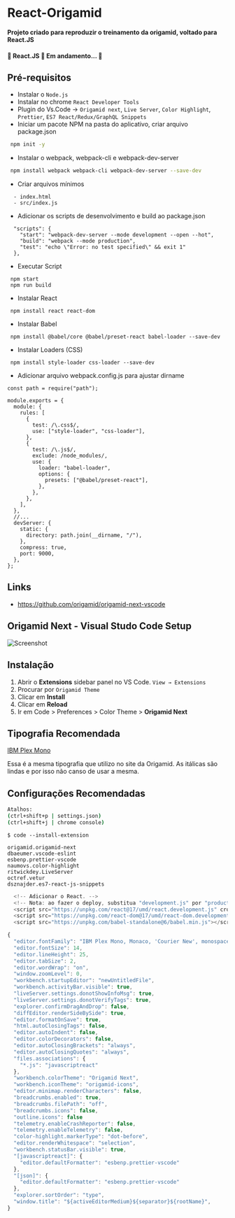 # React-Origamid

**Projeto criado para reproduzir o treinamento da origamid, voltado para React.JS**
<h4 align="left"> 
	🚧  React.JS 🚀 Em andamento... 🚧
</h4>

## Pré-requisitos

- Instalar o `Node.js`
- Instalar no chrome `React Developer Tools`
- Plugin do Vs.Code -> `Origamid next`, `Live Server`, `Color Highlight`, `Prettier`, `ES7 React/Redux/GraphQL Snippets`
- Iniciar um pacote NPM na pasta do aplicativo, criar arquivo package.json
```bash
 npm init -y
 ```
- Instalar o webpack, webpack-cli e webpack-dev-server
```bash
 npm install webpack webpack-cli webpack-dev-server --save-dev
 ```
- Criar arquivos mínimos
 ```
   - index.html
   - src/index.js
   ```
- Adicionar os scripts de desenvolvimento e build ao package.json
``` script
  "scripts": {
    "start": "webpack-dev-server --mode development --open --hot",
    "build": "webpack --mode production",
    "test": "echo \"Error: no test specified\" && exit 1"
  },
```

- Executar Script
``` script
 npm start
 npm run build
```
- Instalar React
``` script
 npm install react react-dom
```

- Instalar Babel
``` script
 npm install @babel/core @babel/preset-react babel-loader --save-dev
```

- Instalar Loaders (CSS)
``` script
 npm install style-loader css-loader --save-dev
```

- Adicionar arquivo webpack.config.js para ajustar dirname
```
const path = require("path");

module.exports = {
  module: {
    rules: [
      {
        test: /\.css$/,
        use: ["style-loader", "css-loader"],
      },
      {
        test: /\.js$/,
        exclude: /node_modules/,
        use: {
          loader: "babel-loader",
          options: {
            presets: ["@babel/preset-react"],
          },
        },
      },
    ],
  },
  //...
  devServer: {
    static: {
      directory: path.join(__dirname, "/"),
    },
    compress: true,
    port: 9000,
  },
};

```


## Links
- https://github.com/origamid/origamid-next-vscode



## Origamid Next - Visual Studo Code Setup

![Screenshot](https://raw.githubusercontent.com/origamid/origamid-next-vscode/master/screenshot.png)

## Instalação

1. Abrir o **Extensions** sidebar panel no VS Code. `View → Extensions`
2. Procurar por `Origamid Theme`
3. Clicar em **Install**
4. Clicar em **Reload**
5. Ir em Code > Preferences > Color Theme > **Origamid Next**

## Tipografia Recomendada

[IBM Plex Mono](https://fonts.google.com/specimen/IBM+Plex+Mono)

Essa é a mesma tipografia que utilizo no site da Origamid. As itálicas são lindas e por isso não canso de usar a mesma.

## Configurações Recomendadas
```bash
Atalhos:
(ctrl+shift+p | settings.json)
(ctrl+shift+j | chrome console)
```

```
$ code --install-extension

origamid.origamid-next
dbaeumer.vscode-eslint
esbenp.prettier-vscode
naumovs.color-highlight
ritwickdey.LiveServer
octref.vetur
dsznajder.es7-react-js-snippets
```

```js
  <!-- Adicionar o React. -->
  <!-- Nota: ao fazer o deploy, substitua "development.js" por "production.min.js". -->
  <script src="https://unpkg.com/react@17/umd/react.development.js" crossorigin></script>
  <script src="https://unpkg.com/react-dom@17/umd/react-dom.development.js" crossorigin></script>
  <script src="https://unpkg.com/babel-standalone@6/babel.min.js"></script>
```

```js
{
  "editor.fontFamily": "IBM Plex Mono, Monaco, 'Courier New', monospace",
  "editor.fontSize": 14,
  "editor.lineHeight": 25,
  "editor.tabSize": 2,
  "editor.wordWrap": "on",
  "window.zoomLevel": 0,
  "workbench.startupEditor": "newUntitledFile",
  "workbench.activityBar.visible": true,
  "liveServer.settings.donotShowInfoMsg": true,
  "liveServer.settings.donotVerifyTags": true,
  "explorer.confirmDragAndDrop": false,
  "diffEditor.renderSideBySide": true,
  "editor.formatOnSave": true,
  "html.autoClosingTags": false,
  "editor.autoIndent": false,
  "editor.colorDecorators": false,
  "editor.autoClosingBrackets": "always",
  "editor.autoClosingQuotes": "always",
  "files.associations": {
    "*.js": "javascriptreact"
  },
  "workbench.colorTheme": "Origamid Next",
  "workbench.iconTheme": "origamid-icons",
  "editor.minimap.renderCharacters": false,
  "breadcrumbs.enabled": true,
  "breadcrumbs.filePath": "off",
  "breadcrumbs.icons": false,
  "outline.icons": false
  "telemetry.enableCrashReporter": false,
  "telemetry.enableTelemetry": false,
  "color-highlight.markerType": "dot-before",
  "editor.renderWhitespace": "selection",
  "workbench.statusBar.visible": true,
  "[javascriptreact]": {
    "editor.defaultFormatter": "esbenp.prettier-vscode"
  },
  "[json]": {
    "editor.defaultFormatter": "esbenp.prettier-vscode"
  },
  "explorer.sortOrder": "type",
  "window.title": "${activeEditorMedium}${separator}${rootName}",
}
```
